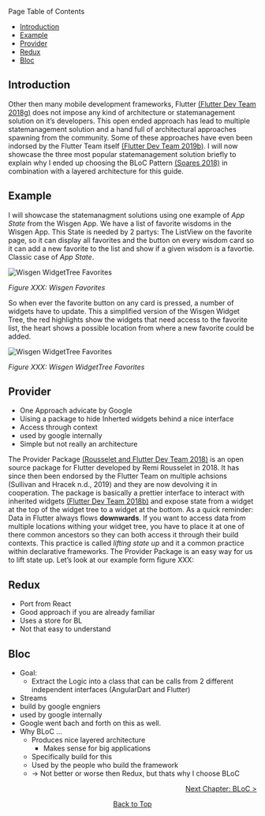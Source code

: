 Page Table of Contents
- [Introduction](#introduction)
- [Example](#example)
- [Provider](#provider)
- [Redux](#redux)
- [Bloc](#bloc)

## Introduction

Other then many mobile development frameworks, Flutter [(Flutter Dev Team 2018g)](https://flutter.dev/) does not impose any kind of architecture or statemanagement solution on it’s developers. This open ended approach has lead to multiple statemanagement solution and a hand full of architectural approaches spawning from the community. Some of these approaches have even been indorsed by the Flutter Team itself [(Flutter Dev Team 2019b)](https://flutter.dev/docs/development/data-and-backend/state-mgmt). I will now showcase the three most popular statemanagement solution briefly to explain why I ended up choosing the BLoC Pattern [(Soares 2018)](https://www.youtube.com/watch?v=PLHln7wHgPE) in combination with a layered architecture for this guide.

## Example

I will showcase the statemanagment solutions using one example of *App State* from the Wisgen App. We have a list of favorite wisdoms in the Wisgen App. This State is needed by 2 partys: The ListView on the favorite page, so it can display all favorites and the button on every wisdom card so it can add a new favorite to the list and show if a given wisdom is a favortie. Classic case of *App State*.

![Wisgen WidgetTree Favorites](https://github.com/Fasust/flutter-guide/wiki//images/wisgen-fav-mock.png)

*Figure XXX: Wisgen Favorites*

So when ever the favorite button on any card is pressed, a number of widgets have to update. This a simplified version of the Wisgen Widget Tree, the red highlights show the widgets that need access to the favorite list, the heart shows a possible location from where a new favorite could be added.

![Wisgen WidgetTree Favorites](https://github.com/Fasust/flutter-guide/wiki//images/wisgen-pagetree-fav.PNG)

*Figure XXX: Wisgen WidgetTree Favorites*

## Provider

  - One Approach advicate by Google
  - Uising a package to hide Inherted widgets behind a nice interface
  - Access through context
  - used by google internally
  - Simple but not really an architecture

The Provider Package [(Rousselet and Flutter Dev Team 2018)](https://pub.dev/packages/provider) is an open source package for Flutter developed by Remi Rousselet in 2018. It has since then been endorsed by the Flutter Team on multiple achsions (Sullivan and Hracek n.d., 2019) and they are now devolving it in cooperation. The package is basically a prettier interface to interact with inherited widgets [(Flutter Dev Team 2018b)](https://api.flutter.dev/flutter/widgets/InheritedWidget-class.html) and expose state from a widget at the top of the widget tree to a widget at the bottom. As a quick reminder: Data in Flutter always flows **downwards**. If you want to access data from multiple locations withing your widget tree, you have to place it at one of there common ancestors so they can both access it through their build contexts. This practice is called *lifting state up* and it a common practice within declarative frameworks. The Provider Package is an easy way for us to lift state up. Let’s look at our example form figure XXX:

## Redux

  - Port from React
  - Good approach if you are already familiar
  - Uses a store for BL
  - Not that easy to understand

## Bloc

  - Goal:
      - Extract the Logic into a class that can be calls from 2 different independent interfaces (AngularDart and Flutter)
  - Streams
  - build by google engniers
  - used by google internally
  - Google went bach and forth on this as well.
  - Why BLoC …
      - Produces nice layered architecture
          - Makes sense for big applications
      - Specifically build for this
      - Used by the people who build the framework
      - \-\> Not better or worse then Redux, but thats why I choose BLoC

<p align="right"><a href="https://github.com/Fasust/flutter-guide/wiki/220-BLoC">Next Chapter: BLoC ></a></p>
<p align="center"><a href="#">Back to Top</a></center></p>